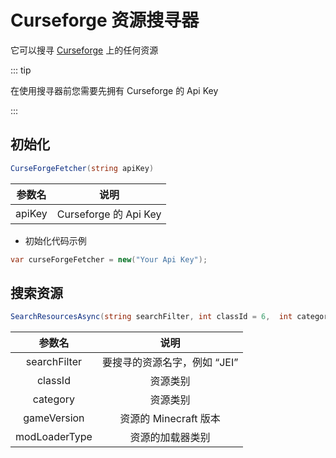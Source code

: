 # Curseforge 资源搜寻器

它可以搜寻 [Curseforge](https://www.curseforge.com/minecraft) 上的任何资源

::: tip

在使用搜寻器前您需要先拥有 Curseforge 的 Api Key

:::

## 初始化

``` C#
CurseForgeFetcher(string apiKey)
```

|参数名|说明|
|:------:|:----:|
|apiKey | Curseforge 的 Api Key |

- 初始化代码示例

``` C#
var curseForgeFetcher = new("Your Api Key");
```

## 搜索资源

``` C#
SearchResourcesAsync(string searchFilter, int classId = 6,  int category = -1, string gameVersion = null,  LoaderType modLoaderType = LoaderType.Any)
```

|参数名|说明|
|:------:|:----:|
|searchFilter | 要搜寻的资源名字，例如 “JEI” |
|classId | 资源类别 |
|category | 资源类别 |
|gameVersion | 资源的 Minecraft 版本 |
|modLoaderType | 资源的加载器类别 |
